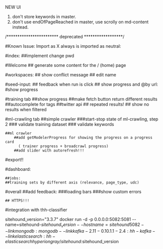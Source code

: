 NEW UI

1) don't store keywords in master.
2) don't use endOfPageReached in master, use scrolly on md-content instead.












/************************ deprecated ******************/

#Known Issue:
Import as X always is imported as neutral:

#index:
   ##implement change pwd

#Welcome
    ## generate some content for the / (home) page

#workspaces:
    ## show conflict message
    ## edit name

#seed-input:
    ## feedback when run is click
    ## show progress and
        @by url:
            #show progress

#training tab
   ##show progress
   ##make fetch button return different results
   ##autocomplete for tags
   ##twitter api
    ## repeated results!
    ## show no results when filtered

#ml-crawling tab
   ##simple crawler
       ###start-stop state of ml-crawling, step 2
       ### validate training dataset
       ### validate keywords

    ##ml crawler
        ##add getModelerProgress for showing the progress on a progress card
          ( trainer progress + broadcrawl progress)
        ##add slider with autorefresh!!!

#export!!

#dashboard:

    ##jobs:
    ##training sets by different axis (relevance, page_type, udc)

#overall
    ##add feedback:
        ###loading bars
        ###show custom errors

    ## HTTPS!!!

#integration with thh-classifier











>
sitehound_version="3.3.7"
docker run -d -p 0.0.0.0:5082:5081 --name=sitehound-$sitehound_version --hostname=sitehound5082 --link mongodb:mongodb --link kafka-2.11-0.10.1.1-2.4:hh-kafka --link elasticsearch:hh-elasticsearch hyperiongray/sitehound:$sitehound_version
